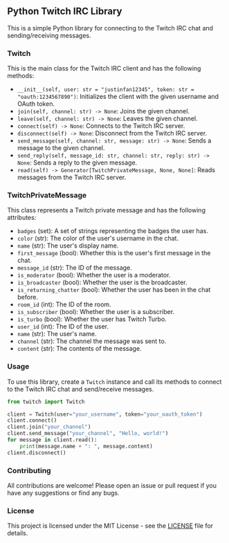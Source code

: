 ## Python Twitch IRC Library

This is a simple Python library for connecting to the Twitch IRC chat and sending/receiving messages.

### Twitch

This is the main class for the Twitch IRC client and has the following methods:

- `__init__(self, user: str = "justinfan12345", token: str = "oauth:1234567890")`: Initializes the client with the given
  username and OAuth token.
- `join(self, channel: str) -> None`: Joins the given channel.
- `leave(self, channel: str) -> None`: Leaves the given channel.
- `connect(self) -> None`: Connects to the Twitch IRC server.
- `disconnect(self) -> None`: Disconnect from the Twitch IRC server.
- `send_message(self, channel: str, message: str) -> None`: Sends a message to the given channel.
- `send_reply(self, message_id: str, channel: str, reply: str) -> None`: Sends a reply to the given message.
- `read(self) -> Generator[TwitchPrivateMessage, None, None]`: Reads messages from the Twitch IRC server.

### TwitchPrivateMessage

This class represents a Twitch private message and has the following attributes:

- `badges` (set): A set of strings representing the badges the user has.
- `color` (str): The color of the user's username in the chat.
- `name` (str): The user's display name.
- `first_message` (bool): Whether this is the user's first message in the chat.
- `message_id` (str): The ID of the message.
- `is_moderator` (bool): Whether the user is a moderator.
- `is_broadcaster` (bool): Whether the user is the broadcaster.
- `is_returning_chatter` (bool): Whether the user has been in the chat before.
- `room_id` (int): The ID of the room.
- `is_subscriber` (bool): Whether the user is a subscriber.
- `is_turbo` (bool): Whether the user has Twitch Turbo.
- `user_id` (int): The ID of the user.
- `name` (str): The user's name.
- `channel` (str): The channel the message was sent to.
- `content` (str): The contents of the message.

### Usage

To use this library, create a `Twitch` instance and call its methods to connect to the Twitch IRC chat and send/receive
messages.

```python
from twitch import Twitch

client = Twitch(user="your_username", token="your_oauth_token")
client.connect()
client.join("your_channel")
client.send_message("your_channel", "Hello, world!")
for message in client.read():
    print(message.name + ": ", message.content)
client.disconnect()
```

### Contributing

All contributions are welcome! Please open an issue or pull request if you have any suggestions or find any bugs.

### License

This project is licensed under the MIT License - see the [LICENSE](LICENSE) file for details.